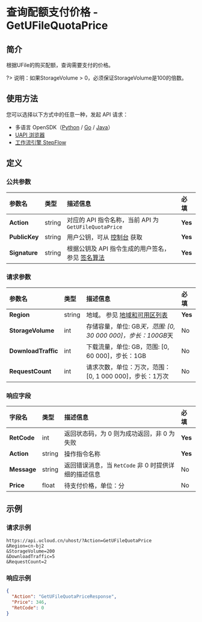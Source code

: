 # 查询配额支付价格 - GetUFileQuotaPrice

## 简介

根据UFile的购买配额，查询需要支付的价格。

?> 说明：如果StorageVolume > 0，必须保证StorageVolume是100的倍数。



## 使用方法

您可以选择以下方式中的任意一种，发起 API 请求：
- 多语言 OpenSDK（[Python](https://github.com/ucloud/ucloud-sdk-python3) / [Go](https://github.com/ucloud/ucloud-sdk-go) / [Java](https://github.com/ucloud/ucloud-sdk-java)）
- [UAPI 浏览器](https://console.ucloud.cn/uapi/detail?id=GetUFileQuotaPrice)
- [工作流引擎 StepFlow](https://console.ucloud.cn/stepflow/manage/)

## 定义

### 公共参数

| 参数名 | 类型 | 描述信息 | 必填 |
|:---|:---|:---|:---|
| **Action**     | string  | 对应的 API 指令名称，当前 API 为 `GetUFileQuotaPrice`                        | **Yes** |
| **PublicKey**  | string  | 用户公钥，可从 [控制台](https://console.ucloud.cn/uapi/apikey) 获取                                             | **Yes** |
| **Signature**  | string  | 根据公钥及 API 指令生成的用户签名，参见 [签名算法](api/summary/signature.md)  | **Yes** |

### 请求参数

| 参数名 | 类型 | 描述信息 | 必填 |
|:---|:---|:---|:---|
| **Region** | string | 地域。 参见 [地域和可用区列表](api/summary/regionlist) |**Yes**|
| **StorageVolume** | int | 存储容量，单位: GB*天，范围: [0, 30 000 000]，步长：100GB*天 |No|
| **DownloadTraffic** | int | 下载流量，单位: GB，范围: [0, 60 000]，步长：1GB |No|
| **RequestCount** | int | 请求次数，单位：万次，范围：[0, 1 000 000]，步长：1万次 |No|

### 响应字段

| 字段名 | 类型 | 描述信息 | 必填 |
|:---|:---|:---|:---|
| **RetCode** | int | 返回状态码，为 0 则为成功返回，非 0 为失败 |**Yes**|
| **Action** | string | 操作指令名称 |**Yes**|
| **Message** | string | 返回错误消息，当 `RetCode` 非 0 时提供详细的描述信息 |No|
| **Price** | float | 待支付价格，单位：分 |No|




## 示例

### 请求示例
    
```
https://api.ucloud.cn/uhost/?Action=GetUFileQuotaPrice
&Region=cn-bj2
&StorageVolume=200
&DownloadTraffic=5
&RequestCount=2
```

### 响应示例
    
```json
{
  "Action": "GetUFileQuotaPriceResponse",
  "Price": 346,
  "RetCode": 0
}
```





